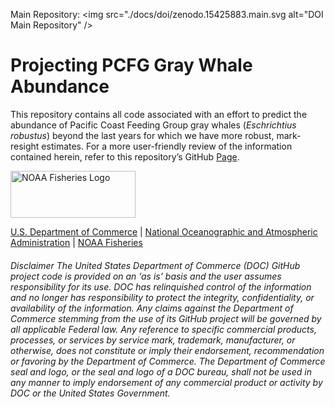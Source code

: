 Main Repository:
<img src="./docs/doi/zenodo.15425883.main.svg alt="DOI Main Repository" />

# Projecting PCFG Gray Whale Abundance


This repository contains all code associated with an effort to predict
the abundance of Pacific Coast Feeding Group gray whales (*Eschrichtius
robustus*) beyond the last years for which we have more robust,
mark-resight estimates. For a more user-friendly review of the
information contained herein, refer to this repository’s GitHub
[Page](https://pmahoney-noaa.github.io/noaa-pcfg-pop-ssm).

  
  

<img
src="https://raw.githubusercontent.com/nmfs-fish-tools/nmfspalette/main/man/figures/noaa-fisheries-rgb-2line-horizontal-small.png"
style="height: 75px !important;" width="200"
alt="NOAA Fisheries Logo" />

[U.S. Department of Commerce](https://www.commerce.gov/) \| [National
Oceanographic and Atmospheric Administration](https://www.noaa.gov) \|
[NOAA Fisheries](https://www.fisheries.noaa.gov/)

###### Disclaimer The United States Department of Commerce (DOC) GitHub project code is provided on an ‘as is’ basis and the user assumes responsibility for its use. DOC has relinquished control of the information and no longer has responsibility to protect the integrity, confidentiality, or availability of the information. Any claims against the Department of Commerce stemming from the use of its GitHub project will be governed by all applicable Federal law. Any reference to specific commercial products, processes, or services by service mark, trademark, manufacturer, or otherwise, does not constitute or imply their endorsement, recommendation or favoring by the Department of Commerce. The Department of Commerce seal and logo, or the seal and logo of a DOC bureau, shall not be used in any manner to imply endorsement of any commercial product or activity by DOC or the United States Government.
